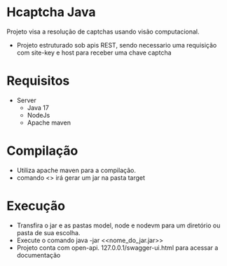 # Hcaptcha Java

Projeto visa a resolução de captchas usando visão computacional.
- Projeto estruturado sob apis REST, sendo necessario uma requisição com site-key e host para receber uma chave captcha

# Requisitos
- Server
    - Java 17
    - NodeJs
    - Apache maven
 
# Compilação
  - Utiliza apache maven para a compilação.
  - comando <<mvn clean install>> irá gerar um jar na pasta target

# Execução
  - Transfira o jar e as pastas model, node e nodevm para um diretório ou pasta de sua escolha.
  - Execute o comando java -jar <<nome_do_jar.jar>>
  - Projeto conta com open-api. 127.0.0.1/swagger-ui.html para acessar a documentação
  
